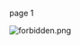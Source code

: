 page 1

![forbidden.png](https://docs-api-qa.cloudlabs.ai/repos/raw.githubusercontent.com/AzharSpektra/samplerepo/main/189709R4y63PI/images/forbidden.png?token=8b2t1Sg45N8JBe8QNwBlyhJq)
